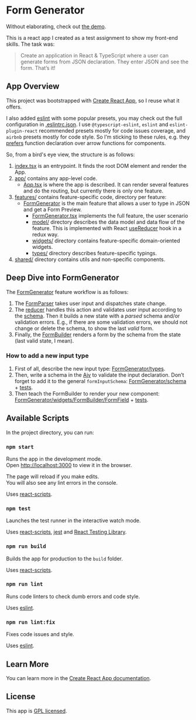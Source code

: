 # Form Generator

Without elaborating, check out [the demo](https://isqua.github.io/form-generator/).

This is a react app I created as a test assignment to show my front-end skills. The task was:

> Сreate an application in React & TypeScript where a user can generate forms from JSON declaration. They enter JSON and see the form. That’s it!

## App Overview

This project was bootstrapped with [Create React App](https://github.com/facebook/create-react-app), so I reuse what it offers.

I also added [eslint](https://npmjs.com/package/eslint) with some popular presets, you may check out the full configuration in [.eslintrc.json](./.eslintrc.json). I use `@typescript-eslint`, `eslint` and `eslint-plugin-react` recommended presets mostly for code issues coverage, and `airbnb` presets mostly for code style. So I’m sticking to these rules, e.g. they [prefers](https://github.com/airbnb/javascript/blob/eslint-config-airbnb-v19.0.4/packages/eslint-config-airbnb/rules/react.js#L525-L530) function declaration over arrow functions for components.

So, from a bird's eye view, the structure is as follows:

1. [index.tsx](./src/index.tsx) is an entrypoint. It finds the root DOM element and render the App.
1. [app/](./src/app) contains any app-level code.
    - [App.tsx](./src/app/App.tsx) is where the app is described. It can render several features and do the routing, but currently there is only one feature.
1. [features/](./src/features/) contains feature-specific code, directory per feature:
    - [FormGenerator](./src/features/FormGenerator/) is the main feature that allows a user to type in JSON and get a Form Preview.
        - [FormGenerator.tsx](./src/features/FormGenerator/FormGenerator.tsx) implements the full feature, the user scenario
        - [model/](./src/features/FormGenerator/model/) directory describes the data model and data flow of the feature. This is implemented with React [useReducer](https://reactjs.org/docs/hooks-reference.html#usereducer) hook in a redux way.
        - [widgets/](./src/features/FormGenerator/widgets/) directory contains feature-specific domain-oriented widgets.
        - [types/](./src/features/FormGenerator/types/) directory describes feature-specific typings.
1. [shared/](./src/shared/) directory contains utils and non-specific components.

## Deep Dive into FormGenerator

The [FormGenerator](./src/features/FormGenerator/) feature workflow is as follows:
1. The [FormParser](./src/features/FormGenerator/widgets/FormParser/FormParser.tsx) takes user input and dispatches state change.
1. The [reducer](./src/features/FormGenerator/model/reducer.ts) handles this action and validates user input according to the [schema](./src/features/FormGenerator/schema/form.ts). Then it builds a new state with a *parsed* schema and/or validation errors. E.g., if there are some validation errors, we should not change or delete the schema, to show the last *valid* form.
1. Finally, the [FormBuilder](./src/features/FormGenerator/widgets/FormBuilder/FormBuilder.tsx) renders a form by the schema from the state (last valid state, I mean).

### How to add a new input type

1. First of all, describe the new input type: [FormGenerator/types](./src/features/FormGenerator/types/form.ts).
1. Then, write a schema in the [Ajv](https://ajv.js.org/guide/getting-started.html) to validate the input declaration. Don’t forget to add it to the general `formInputSchema`: [FormGenerator/schema](./src/features/FormGenerator/schema/input.ts) + [tests](./src/features/FormGenerator/schema/validate.test.ts).
1. Then teach the FormBuilder to render your new component: [FormGenerator/widgets/FormBuilder/FormField](./src/features/FormGenerator/widgets/FormBuilder/FormField.tsx) + [tests](./src/features/FormGenerator/widgets/FormBuilder/FormBuilder.test.tsx).

## Available Scripts

In the project directory, you can run:

### `npm start`

Runs the app in the development mode.\
Open [http://localhost:3000](http://localhost:3000) to view it in the browser.

The page will reload if you make edits.\
You will also see any lint errors in the console.

Uses [react-scripts](https://www.npmjs.com/package/react-scripts).

### `npm test`

Launches the test runner in the interactive watch mode.

Uses [react-scripts](https://www.npmjs.com/package/react-scripts), [jest](https://www.npmjs.com/package/jest) and [React Testing Library](https://www.npmjs.com/package/@testing-library/react).

### `npm run build`

Builds the app for production to the `build` folder.

Uses [react-scripts](https://www.npmjs.com/package/react-scripts).

### `npm run lint`

Runs code linters to check dumb errors and code style.

Uses [eslint](https://www.npmjs.com/package/eslint).

### `npm run lint:fix`

Fixes code issues and style.

Uses [eslint](https://www.npmjs.com/package/eslint).

## Learn More

You can learn more in the [Create React App documentation](https://facebook.github.io/create-react-app/docs/getting-started).

## License

This app is [GPL licensed](./LICENSE).